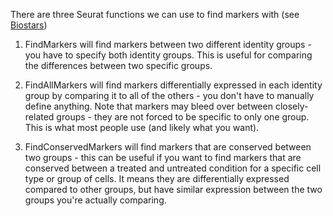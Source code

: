 There are three Seurat functions we can use to find markers with (see [Biostars](https://www.biostars.org/p/409790/))

1. FindMarkers will find markers between two different identity groups - you have to specify both identity groups. This is useful for comparing the differences between two specific groups.

2. FindAllMarkers will find markers differentially expressed in each identity group by comparing it to all of the others - you don't have to manually define anything. Note that markers may bleed over between closely-related groups - they are not forced to be specific to only one group. This is what most people use (and likely what you want).

3. FindConservedMarkers will find markers that are conserved between two groups - this can be useful if you want to find markers that are conserved between a treated and untreated condition for a specific cell type or group of cells. It means they are differentially expressed compared to other groups, but have similar expression between the two groups you're actually comparing.
